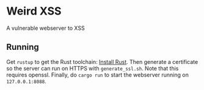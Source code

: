 # Weird XSS
A vulnerable webserver to XSS

## Running
Get `rustup` to get the Rust toolchain: [Install Rust](https://doc.rust-lang.org/book/ch01-01-installation.html).
Then generate a certificate so the server can run on HTTPS with `generate_ssl.sh`. Note that this requires openssl.
Finally, do `cargo run` to start the webserver running on `127.0.0.1:8088`.
